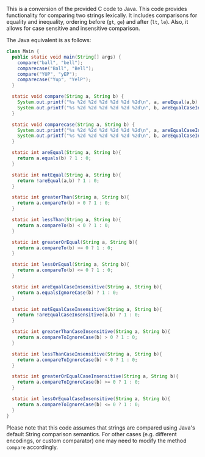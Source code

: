This is a conversion of the provided C code to Java. This code provides functionality for comparing two strings lexically. It includes comparisons for equality and inequality, ordering before (`gt`, `ge`) and after (`lt`, `le`). Also, it allows for case sensitive and insensitive comparison. 

The Java equivalent is as follows:
```java
class Main {
  public static void main(String[] args) {
    compare("ball", "bell");
    comparecase("Ball", "Bell");
    compare("YUP", "yEP");
    comparecase("Yup", "YelP");
  }

  static void compare(String a, String b) {
    System.out.printf("%s %2d %2d %2d %2d %2d %2d\n", a, areEqual(a,b), notEqual(a,b), greaterThan(a,b), lessThan(a,b), greaterOrEqual(a,b), lessOrEqual(a,b));
    System.out.printf("%s %2d %2d %2d %2d %2d %2d\n", b, areEqualCaseInsensitive(a,b), notEqualCaseInsensitive(a,b), greaterThanCaseInsensitive(a,b), lessThanCaseInsensitive(a,b), greaterOrEqualCaseInsensitive(a,b), lessOrEqualCaseInsensitive(a,b));
  }

  static void comparecase(String a, String b) {
    System.out.printf("%s %2d %2d %2d %2d %2d %2d\n", a, areEqualCaseInsensitive(a,b), notEqualCaseInsensitive(a,b), greaterThanCaseInsensitive(a,b), lessThanCaseInsensitive(a,b), greaterOrEqualCaseInsensitive(a,b), lessOrEqualCaseInsensitive(a,b));
    System.out.printf("%s %2d %2d %2d %2d %2d %2d\n", b, areEqualCaseInsensitive(a,b), notEqualCaseInsensitive(a,b), greaterThanCaseInsensitive(a,b), lessThanCaseInsensitive(a,b), greaterOrEqualCaseInsensitive(a,b), lessOrEqualCaseInsensitive(a,b));
  }

  static int areEqual(String a, String b){
    return a.equals(b) ? 1 : 0;
  }

  static int notEqual(String a, String b){
    return !areEqual(a,b) ? 1 : 0;
  }

  static int greaterThan(String a, String b){
    return a.compareTo(b) > 0 ? 1 : 0;
  }

  static int lessThan(String a, String b){
    return a.compareTo(b) < 0 ? 1 : 0;
  }

  static int greaterOrEqual(String a, String b){
    return a.compareTo(b) >= 0 ? 1 : 0;
  }

  static int lessOrEqual(String a, String b){
    return a.compareTo(b) <= 0 ? 1 : 0;
  }

  static int areEqualCaseInsensitive(String a, String b){
    return a.equalsIgnoreCase(b) ? 1 : 0;
  }

  static int notEqualCaseInsensitive(String a, String b){
    return !areEqualCaseInsensitive(a,b) ? 1 : 0;
  }

  static int greaterThanCaseInsensitive(String a, String b){
    return a.compareToIgnoreCase(b) > 0 ? 1 : 0;
  }

  static int lessThanCaseInsensitive(String a, String b){
    return a.compareToIgnoreCase(b) < 0 ? 1 : 0;
  }

  static int greaterOrEqualCaseInsensitive(String a, String b){
    return a.compareToIgnoreCase(b) >= 0 ? 1 : 0;
  }

  static int lessOrEqualCaseInsensitive(String a, String b){
    return a.compareToIgnoreCase(b) <= 0 ? 1 : 0;
  }
}
```
Please note that this code assumes that strings are compared using Java's default String comparison semantics. For other cases (e.g. different encodings, or custom comparator) one may need to modify the method `compare` accordingly.

